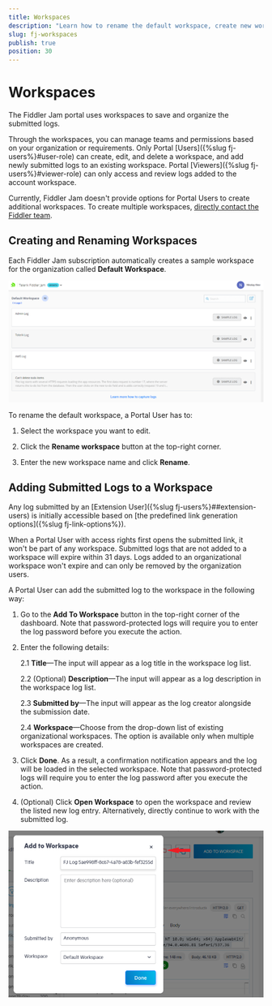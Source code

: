 ```yaml
---
title: Workspaces
description: "Learn how to rename the default workspace, create new workspaces, and add submitted logs to existing workspaces when working with the Fiddler Jam Portal cloud space."
slug: fj-workspaces
publish: true
position: 30
---
```


# Workspaces

The Fiddler Jam portal uses workspaces to save and organize the submitted logs.

Through the workspaces, you can manage teams and permissions based on your organization or requirements. Only Portal [Users]({%slug fj-users%}#user-role) can create, edit, and delete a workspace, and add newly submitted logs to an existing workspace. Portal [Viewers]({%slug fj-users%}#viewer-role) can only access and review logs added to the account workspace.

Currently, Fiddler Jam doesn't provide options for Portal Users to create additional workspaces. To create multiple workspaces, [directly contact the Fiddler team](mailto:support@getfiddler.com).

## Creating and Renaming Workspaces

Each Fiddler Jam subscription automatically creates a sample workspace for the organization called **Default Workspace**.

![Default workspace](../images/portal/menu/portal-landing-page.png)

To rename the default workspace, a Portal User has to:

1. Select the workspace you want to edit.

1. Click the **Rename workspace** button at the top-right corner.

1. Enter the new workspace name and click **Rename**.

## Adding Submitted Logs to a Workspace

Any log submitted by an [Extension User]({%slug fj-users%}##extension-users) is initially accessible based on [the predefined link generation options]({%slug fj-link-options%}).

When a Portal User with access rights first opens the submitted link, it won't be part of any workspace. Submitted logs that are not added to a workspace will expire within 31 days. Logs added to an organizational workspace won't expire and can only be removed by the organization users.

A Portal User can add the submitted log to the workspace in the following way:

1. Go to the **Add To Workspace** button in the top-right corner of the dashboard. Note that password-protected logs will require you to enter the log password before you execute the action.

1. Enter the following details:

    2.1 **Title**&mdash;The input will appear as a log title in the workspace log list.

    2.2 (Optional) **Description**&mdash;The input will appear as a log description in the workspace log list.

    2.3 **Submitted by**&mdash;The input will appear as the log creator alongside the submission date.

    2.4 **Workspace**&mdash;Choose from the drop-down list of existing organizational workspaces. The option is available only when multiple workspaces are created.

1. Click **Done**. As a result, a confirmation notification appears and the log will be loaded in the selected workspace. Note that password-protected logs will require you to enter the log password after you execute the action.

1. (Optional) Click **Open Workspace** to open the workspace and review the listed new log entry. Alternatively, directly continue to work with the submitted log.

![Add submitted log to existing workspace](../images/portal/workspaces/fj-portal-add-to-workspace.png)
